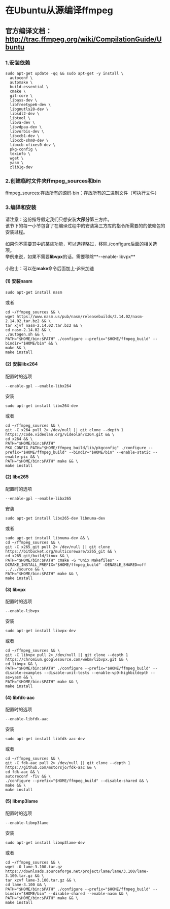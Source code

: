 # 在Ubuntu从源编译ffmpeg
## 官方编译文档：http://trac.ffmpeg.org/wiki/CompilationGuide/Ubuntu

### 1.安装依赖
```
sudo apt-get update -qq && sudo apt-get -y install \
  autoconf \
  automake \
  build-essential \
  cmake \
  git-core \
  libass-dev \
  libfreetype6-dev \
  libgnutls28-dev \
  libsdl2-dev \
  libtool \
  libva-dev \
  libvdpau-dev \
  libvorbis-dev \
  libxcb1-dev \
  libxcb-shm0-dev \
  libxcb-xfixes0-dev \
  pkg-config \
  texinfo \
  wget \
  yasm \
  zlib1g-dev
```
### 2.创建临时文件夹ffmpeg_sources和bin
ffmpeg_sources:存放所有的源码
bin：存放所有的二进制文件（可执行文件）
### 3.编译和安装
请注意：这份指导假定我们只想安装**大部分**第三方库。<br />
该节下的每一小节包含了在编译过程中的安装第三方库的指令所需要的的依赖包的安装过程。<br />
<br />
如果你不需要其中的某些功能，可以选择略过，移除./configure后面的相关选项。<br />
举例来说，如果不需要**libvpx**的话，需要移除**--enable-libvpx**<br />
<br />
小贴士：可以在**make**命令后面加上-j8来加速
#### (1) 安装nasm
```
sudo apt-get install nasm
```
或者
```
cd ~/ffmpeg_sources && \
wget https://www.nasm.us/pub/nasm/releasebuilds/2.14.02/nasm-2.14.02.tar.bz2 && \
tar xjvf nasm-2.14.02.tar.bz2 && \
cd nasm-2.14.02 && \
./autogen.sh && \
PATH="$HOME/bin:$PATH" ./configure --prefix="$HOME/ffmpeg_build" --bindir="$HOME/bin" && \
make && \
make install
```
#### (2) 安装libx264
配置时的选项
```
--enable-gpl --enable-libx264
```
安装
```
sudo apt-get install libx264-dev
```
或者
```
cd ~/ffmpeg_sources && \
git -C x264 pull 2> /dev/null || git clone --depth 1 https://code.videolan.org/videolan/x264.git && \
cd x264 && \
PATH="$HOME/bin:$PATH" PKG_CONFIG_PATH="$HOME/ffmpeg_build/lib/pkgconfig" ./configure --prefix="$HOME/ffmpeg_build" --bindir="$HOME/bin" --enable-static --enable-pic && \
PATH="$HOME/bin:$PATH" make && \
make install
```
#### (2) libx265
配置时的选项
```
--enable-gpl --enable-libx265
```
安装
```
sudo apt-get install libx265-dev libnuma-dev
```
或者
```
sudo apt-get install libnuma-dev && \
cd ~/ffmpeg_sources && \
git -C x265_git pull 2> /dev/null || git clone https://bitbucket.org/multicoreware/x265_git && \
cd x265_git/build/linux && \
PATH="$HOME/bin:$PATH" cmake -G "Unix Makefiles" -DCMAKE_INSTALL_PREFIX="$HOME/ffmpeg_build" -DENABLE_SHARED=off ../../source && \
PATH="$HOME/bin:$PATH" make && \
make install
```

#### (3) libvpx
配置时的选项
```
--enable-libvpx
```
安装
```
sudo apt-get install libvpx-dev
```
或者
```
cd ~/ffmpeg_sources && \
git -C libvpx pull 2> /dev/null || git clone --depth 1 https://chromium.googlesource.com/webm/libvpx.git && \
cd libvpx && \
PATH="$HOME/bin:$PATH" ./configure --prefix="$HOME/ffmpeg_build" --disable-examples --disable-unit-tests --enable-vp9-highbitdepth --as=yasm && \
PATH="$HOME/bin:$PATH" make && \
make install
```
#### (4) libfdk-aac
配置时的选项
```
--enable-libfdk-aac 
```
安装
```
sudo apt-get install libfdk-aac-dev
```
或者
```
cd ~/ffmpeg_sources && \
git -C fdk-aac pull 2> /dev/null || git clone --depth 1 https://github.com/mstorsjo/fdk-aac && \
cd fdk-aac && \
autoreconf -fiv && \
./configure --prefix="$HOME/ffmpeg_build" --disable-shared && \
make && \
make install
```
#### (5) libmp3lame
配置时的选项
```
--enable-libmp3lame
```
安装
```
sudo apt-get install libmp3lame-dev
```
或者
```
cd ~/ffmpeg_sources && \
wget -O lame-3.100.tar.gz https://downloads.sourceforge.net/project/lame/lame/3.100/lame-3.100.tar.gz && \
tar xzvf lame-3.100.tar.gz && \
cd lame-3.100 && \
PATH="$HOME/bin:$PATH" ./configure --prefix="$HOME/ffmpeg_build" --bindir="$HOME/bin" --disable-shared --enable-nasm && \
PATH="$HOME/bin:$PATH" make && \
make install
```
